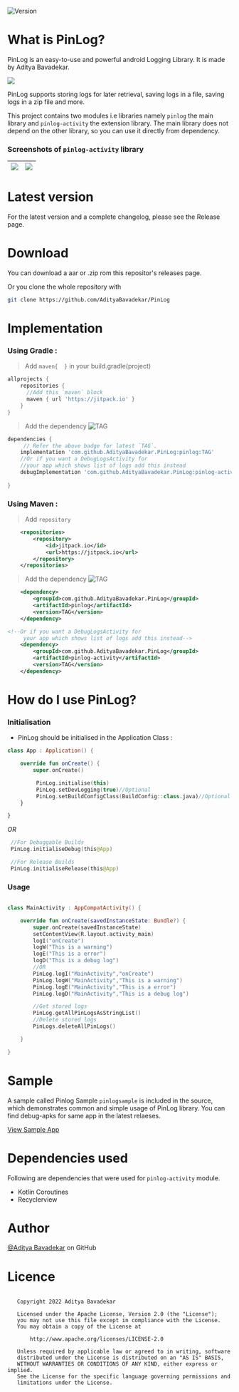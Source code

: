 ![Version](https://img.shields.io/github/v/release/adityabavadekar/PinLog?label=PinLog%20&style=plastic374547970654465636f72653f6c6162656c3d546f617374547970654465636f7265253230267374796c653d706c6173746963)

# What is PinLog?
PinLog is an easy-to-use and powerful android Logging Library. It is made by Aditya Bavadekar.

![](https://github.com/AdityaBavadekar/PinLog/blob/master/icon-512.png)

PinLog supports storing logs for later retrieval, saving logs in a file, saving logs in a zip file and more.

This project contains two modules i.e libraries namely  `pinlog` the main library and `pinlog-activity` the extension library.
The main library does not depend on the other library, so you can use it directly from dependency.

### Screenshots of `pinlog-activity` library

|![](/Screenshot_20220604-163925.png)|![](Screenshot_20220604-164142_AdvanceLog.jpg)|
|---|---|

# Latest version
For the latest version and a complete changelog, please see the Release page.
# Download
You can download a aar or .zip rom this repositor's releases page.

Or you clone the whole repository with 
```bash
git clone https://github.com/AdityaBavadekar/PinLog
```

# Implementation 

### Using Gradle : 
> Add `maven{  }` in your build.gradle(project)
```gradle
allprojects {
    repositories {
      //Add this `maven` block
      maven { url 'https://jitpack.io' }
    }
}
```
> Add the dependency
 ![TAG](https://jitpack.io/v/AdityaBavadekar/PinLog.svg)
```gradle
dependencies {
     // Refer the above badge for latest `TAG`.
    implementation 'com.github.AdityaBavadekar.PinLog:pinlog:TAG'
    //Or if you want a DebugLogsActivity for 
    //your app which shows list of logs add this instead
    debugImplementation 'com.github.AdityaBavadekar.PinLog:pinlog-activity:TAG'
    
}
```
### Using Maven : 
> Add `repository`
```xml
	<repositories>
		<repository>
		    <id>jitpack.io</id>
		    <url>https://jitpack.io</url>
		</repository>
	</repositories>
```
> Add the dependency
![TAG](https://jitpack.io/v/AdityaBavadekar/PinLog.svg)
```xml
	<dependency>
	    <groupId>com.github.AdityaBavadekar.PinLog</groupId>
	    <artifactId>pinlog</artifactId>
	    <version>TAG</version>
	</dependency>
```

```xml
<!--Or if you want a DebugLogsActivity for 
     your app which shows list of logs add this instead-->
	<dependency>
	    <groupId>com.github.AdityaBavadekar.PinLog</groupId>
	    <artifactId>pinlog-activity</artifactId>
	    <version>TAG</version>
	</dependency>
```

# How do I use PinLog?

### Initialisation
 - PinLog should be initialised in the Application Class :
```kotlin
class App : Application() {

    override fun onCreate() {
        super.onCreate()

         PinLog.initialise(this)
         PinLog.setDevLogging(true)//Optional
         PinLog.setBuildConfigClass(BuildConfig::class.java)//Optional
    }

}
```
*OR*
```kotlin
 //For Debuggable Builds
 PinLog.initialiseDebug(this@App)

 //For Release Builds
 PinLog.initialiseRelease(this@App)
```

### Usage
```kotlin

class MainActivity : AppCompatActivity() {

    override fun onCreate(savedInstanceState: Bundle?) {
        super.onCreate(savedInstanceState)
        setContentView(R.layout.activity_main)
        logI("onCreate")
        logW("This is a warning")
        logE("This is a error")
        logD("This is a debug log")
        //OR
        PinLog.logI("MainActivity","onCreate")
        PinLog.logW("MainActivity","This is a warning")
        PinLog.logE("MainActivity","This is a error")
        PinLog.logD("MainActivity","This is a debug log")

        //Get stored logs
        PinLog.getAllPinLogsAsStringList()
        //Delete stored logs
        PinLogs.deleteAllPinLogs()

    }

}
```

# Sample
A sample called Pinlog Sample `pinlogsample` is included in the source, which
demonstrates common and simple usage of PinLog library. 
You can find debug-apks for same app in the latest relaeses.

[View Sample App](https://github.com/AdityaBavadekar/PinLog/blob/master/pinlogsample)

# Dependencies used 
Following are dependencies that were used for `pinlog-activity` module.
- Kotlin Coroutines 
- Recyclerview

# Author
[@Aditya Bavadekar](https://github.com/AdityaBavadekar) on GitHub 

# Licence

```

   Copyright 2022 Aditya Bavadekar

   Licensed under the Apache License, Version 2.0 (the "License");
   you may not use this file except in compliance with the License.
   You may obtain a copy of the License at

       http://www.apache.org/licenses/LICENSE-2.0

   Unless required by applicable law or agreed to in writing, software
   distributed under the License is distributed on an "AS IS" BASIS,
   WITHOUT WARRANTIES OR CONDITIONS OF ANY KIND, either express or implied.
   See the License for the specific language governing permissions and
   limitations under the License.

```
